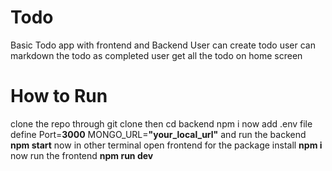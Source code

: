 # Todo
Basic Todo app with frontend and Backend 
User can create todo 
user can markdown the todo as completed 
user get all the todo on home screen 


# How to Run
clone the repo through git clone 
then cd backend 
npm i
now add .env file 
define Port=**3000**
MONGO_URL=**"your_local_url"**
and run the backend **npm start**
now in other terminal open frontend
for the package install **npm i**
now run the frontend **npm run dev**
